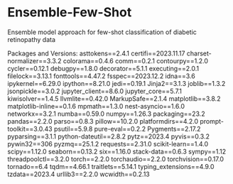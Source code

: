 # Ensemble-Few-Shot
Ensemble model approach for few-shot classification of diabetic retinopathy data

Packages and Versions:
asttokens==2.4.1
certifi==2023.11.17
charset-normalizer==3.3.2
colorama==0.4.6
comm==0.2.1
contourpy==1.2.0
cycler==0.12.1
debugpy==1.8.0
decorator==5.1.1
executing==2.0.1
filelock==3.13.1
fonttools==4.47.2
fsspec==2023.12.2
idna==3.6
ipykernel==6.29.0
ipython==8.21.0
jedi==0.19.1
Jinja2==3.1.3
joblib==1.3.2
jsonpickle==3.0.2
jupyter_client==8.6.0
jupyter_core==5.7.1
kiwisolver==1.4.5
llvmlite==0.42.0
MarkupSafe==2.1.4
matplotlib==3.8.2
matplotlib-inline==0.1.6
mpmath==1.3.0
nest-asyncio==1.6.0
networkx==3.2.1
numba==0.59.0
numpy==1.26.3
packaging==23.2
pandas==2.2.0
parso==0.8.3
pillow==10.2.0
platformdirs==4.2.0
prompt-toolkit==3.0.43
psutil==5.9.8
pure-eval==0.2.2
Pygments==2.17.2
pyparsing==3.1.1
python-dateutil==2.8.2
pytz==2023.4
pyvis==0.3.2
pywin32==306
pyzmq==25.1.2
requests==2.31.0
scikit-learn==1.4.0
scipy==1.12.0
seaborn==0.13.2
six==1.16.0
stack-data==0.6.3
sympy==1.12
threadpoolctl==3.2.0
torch==2.2.0
torchaudio==2.2.0
torchvision==0.17.0
tornado==6.4
tqdm==4.66.1
traitlets==5.14.1
typing_extensions==4.9.0
tzdata==2023.4
urllib3==2.2.0
wcwidth==0.2.13
